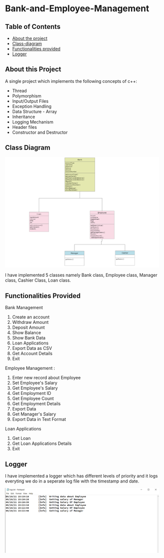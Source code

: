 # Bank-and-Employee-Management


## Table of Contents
* [About the project](#About-the-project)
* [Class-diagram](#Class-diagram)
* [Functionalities provided](#Functionalities-Provided)
* [Logger](#Logger)


## About this Project
A single project which implements the following concepts of c++:
  *   Thread
  *   Polymorphism
  *   Input/Output Files 
  *   Exception Handling
  *   Data Structure - Array
  *   Inheritance
  *   Logging Mechanism
  *   Header files
  *   Constructor and Destructor
  
## Class Diagram
<img src="class_diagram.PNG" />

I have implemented 5 classes namely Bank class, Employee class, Manager class, Cashier Class, Loan class.
## Functionalities Provided
Bank Management
1. Create an account
2. Withdraw Amount
3. Deposit Amount
4. Show Balance
5. Show Bank Data
6. Loan Applications
7. Export Data as CSV
8. Get Account Details
9. Exit

Employee Management :
1. Enter new record about Employee
2. Set Employee's Salary
3. Get Employee's Salary
4. Get Employment ID
5. Get Employee Count
6. Get Employment Details
7. Export Data
8. Get Manager's Salary
9. Export Data in Text Format

Loan Applications
1. Get Loan
2. Get Loan Applications Details
3. Exit

## Logger

I have implemented a logger which has different levels of priority and it logs everyting we do in a seperate log file with the timestamp and date.

<img src="logger_image.PNG" />

